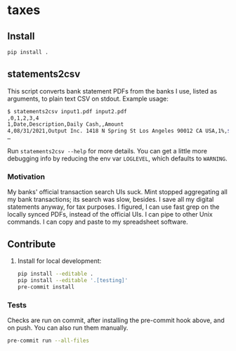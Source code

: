 # taxes

## Install

```zsh
pip install .
```

## statements2csv

This script converts bank statement PDFs from the banks I use, listed as
arguments, to plain text CSV on stdout. Example usage:

```zsh
$ statements2csv input1.pdf input2.pdf
,0,1,2,3,4
1,Date,Description,Daily Cash,,Amount
4,08/31/2021,Output Inc. 1418 N Spring St Los Angeles 90012 CA USA,1%,$0.10,$10.00
…
```

Run `statements2csv --help` for more details. You can get a little
more debugging info by reducing the env var `LOGLEVEL`, which defaults to
`WARNING`.

### Motivation

My banks' official transaction search UIs suck. Mint stopped aggregating all my
bank transactions; its search was slow, besides. I save all my digital
statements anyway, for tax purposes. I figured, I can use fast grep on the
locally synced PDFs, instead of the official UIs. I can pipe to other Unix
commands. I can copy and paste to my spreadsheet software.

## Contribute

1. Install for local development:

   ```sh
   pip install --editable .
   pip install --editable '.[testing]'
   pre-commit install
   ```

### Tests

Checks are run on commit, after installing the pre-commit hook above, and on
push. You can also run them manually.

```sh
pre-commit run --all-files
```
